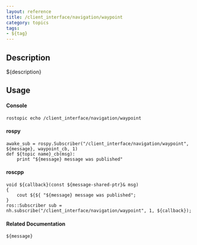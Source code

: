 ```yaml
---
layout: reference
title: /client_interface/navigation/waypoint
category: topics
tags: 
- ${tag}
---
```


## Description
${description}

## Usage
#### Console
```
rostopic echo /client_interface/navigation/waypoint
```

#### rospy
```
awake_sub = rospy.Subscriber("/client_interface/navigation/waypoint", ${message}, waypoint_cb, 1)
def ${topic name}_cb(msg):
    print "${message} message was published"
```

#### roscpp
```
void ${callback}(const ${message-shared-ptr}& msg)
{
    cout ${${ "${message} message was published";
}
ros::Subscriber sub = nh.subscribe("/client_interface/navigation/waypoint", 1, ${callback});
```

#### Related Documentation
``${message}``  